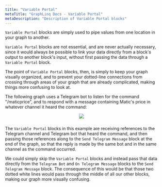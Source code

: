 ```yaml
---
title: "Variable Portal"
metaTitle: "GraphLinq Docs - Variable Portal"
metaDescription: "Description of Variable Portal blocks"
---
```

`Variable Portal` blocks are simply used to pipe values from one location in your graph to another.<p/>
`Variable Portal` blocks are not essential, and are never actually necessary, since it would always be possible to link your data directly from a block's output to another block's input, without first passing the data through a `Variable Portal` block.<p/>
The point of `Variable Portal` blocks, then, is simply to keep your graph visually organized, and to prevent your dotted-line connections from crossing through areas of your graph that are already complicated, making things more confusing to look at.<p/>
The following graph uses a Telegram bot to listen for the command "/maticprice", and to respond with a message containing Matic's price in whatever channel it heard the command:<p/>
<center>
<img src="https://i.imgur.com/P1ziudW.png"
     style="margin-bottom:10px;" />
</center>

The `Variable Portal` blocks in this example are receiving references to the Telegram channel and Telegram bot that heard the command, and then passing those references along to the `Send Telegram Message` block at the end of the graph, so that the reply is made by the same bot and in the same channel as the command occurred.<p/>
We could simply skip the `Variable Portal` blocks and instead pass that data directly from the `Telegram Bot` and `On Telegram Message` blocks to the `Send Telegram Message` block. The consequence of this would be that those two dotted white lines would pass through the middle of all our other blocks, making our graph more visually confusing.
